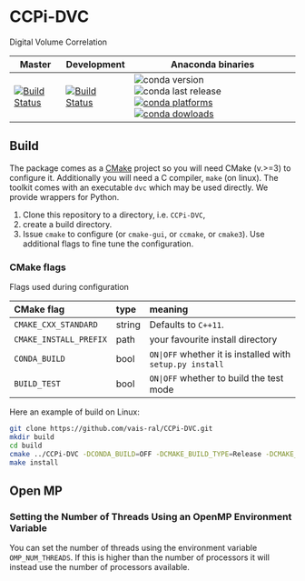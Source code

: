 # CCPi-DVC
Digital Volume Correlation

| Master | Development | Anaconda binaries |
|--------|-------------|-------------------|
| [![Build Status](https://github.com/TomographicImaging/DigitalVolumeCorrelation/actions/workflows/conda_build_and_publish.yml/badge.svg?branch=master)](https://github.com/TomographicImaging/DigitalVolumeCorrelation/actions/workflows/conda_build_and_publish.yml) | [![Build Status](https://github.com/TomographicImaging/DigitalVolumeCorrelation/actions/workflows/conda_build_and_publish.yml/badge.svg)](https://github.com/TomographicImaging/DigitalVolumeCorrelation/actions/workflows/conda_build_and_publish.yml) | ![conda version](https://anaconda.org/ccpi/ccpi-dvc/badges/version.svg) ![conda last release](https://anaconda.org/ccpi/ccpi-dvc/badges/latest_release_date.svg) [![conda platforms](https://anaconda.org/ccpi/ccpi-dvc/badges/platforms.svg) ![conda dowloads](https://anaconda.org/ccpi/ccpi-dvc/badges/downloads.svg)](https://anaconda.org/ccpi/ccpi-dvc) |

## Build

The package comes as a [CMake](https://cmake.org) project so you will need CMake (v.>=3) to configure it. Additionally you will need a C compiler, `make` (on linux). The toolkit comes with an executable `dvc` which may be used directly. We provide wrappers for Python.

1. Clone this repository to a directory, i.e. `CCPi-DVC`,
2. create a build directory.
3. Issue `cmake` to configure (or `cmake-gui`, or `ccmake`, or `cmake3`). Use additional flags to fine tune the configuration.

### CMake flags
Flags used during configuration

| CMake flag | type | meaning |
|:---|:----|:----|
| `CMAKE_CXX_STANDARD` | string | Defaults to `C++11`.
| `CMAKE_INSTALL_PREFIX` | path | your favourite install directory |
| `CONDA_BUILD`| bool | `ON\|OFF` whether it is installed with `setup.py install`|
|`BUILD_TEST` | bool | `ON\|OFF` whether to build the test mode|

Here an example of build on Linux:

```bash
git clone https://github.com/vais-ral/CCPi-DVC.git
mkdir build
cd build
cmake ../CCPi-DVC -DCONDA_BUILD=OFF -DCMAKE_BUILD_TYPE=Release -DCMAKE_INSTALL_PREFIX=<your favourite install directory>
make install
```

## Open MP

### Setting the Number of Threads Using an OpenMP Environment Variable
You can set the number of threads using the environment variable `OMP_NUM_THREADS`. If this is higher than the number of processors it will instead use the number of processors available.
